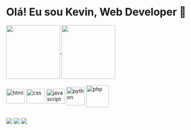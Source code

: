 # Olá! Eu sou Kevin, Web Developer 👋
<div>
  <a href="https://github.com/kevinup13">
    <img align="center" height="145em" src="https://github-readme-stats.vercel.app/api?username=kevinup13&show_icons=true&theme=merko" />
  </a>
  <a href="https://github.com/kevinup13">
    <img align="center" height="145em" src="https://github-readme-stats.vercel.app/api/top-langs/?username=kevinup13&layout=compact&show_icons=true&theme=merko" />
  </a>
<div><br>
<div>
  <img align="center" alt="html" height="40" width="50" src="https://cdn.jsdelivr.net/gh/devicons/devicon/icons/html5/html5-original.svg" />
  <img align="center" alt="css" height="40" width="50" src="https://cdn.jsdelivr.net/gh/devicons/devicon/icons/css3/css3-original.svg" />
  <img align="center" alt="javascript" height="40" width="50" src="https://cdn.jsdelivr.net/gh/devicons/devicon/icons/javascript/javascript-original.svg" />
  <img align="center" alt="python" height="50" width="50" src="https://cdn.jsdelivr.net/gh/devicons/devicon/icons/python/python-original.svg" />
  <img align="center" alt="php" height="60" width="60" src="https://cdn.jsdelivr.net/gh/devicons/devicon/icons/php/php-original.svg" />  
</div>

##

<div>
  <a href="https://www.linkedin.com/in/kevin-lopes12/" target="_blank" ><img src="https://img.shields.io/badge/LinkedIn-0077B5?style=for-the-badge&logo=linkedin&logoColor=white"></a>
  <a href="https://www.youtube.com/channel/UCI3PMI6LIqDztgIWAg1wV2Q" target="_blank" ><img src="https://img.shields.io/badge/YouTube-FF0000?style=for-the-badge&logo=youtube&logoColor=white"></a>
  <a href="https://discord.com/channels/363985050578190336/976461758829064243" target="_blank" ><img src="https://img.shields.io/badge/Discord-7289DA?style=for-the-badge&logo=discord&logoColor=white"></a>
 
</div>
